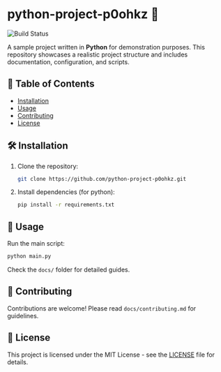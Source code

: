 # python-project-p0ohkz 🚀

![Build Status](https://img.shields.io/badge/build-passing-brightgreen)

A sample project written in **Python** for demonstration purposes. This repository showcases a realistic project structure and includes documentation, configuration, and scripts.

## 📖 Table of Contents
- [Installation](#installation)
- [Usage](#usage)
- [Contributing](#contributing)
- [License](#license)

## 🛠 Installation
1. Clone the repository:
   ```bash
   git clone https://github.com/python-project-p0ohkz.git
   ```
2. Install dependencies (for python):
   ```bash
   pip install -r requirements.txt
   ```

## 🚀 Usage
Run the main script:
```bash
python main.py
```

Check the `docs/` folder for detailed guides.

## 🤝 Contributing
Contributions are welcome! Please read `docs/contributing.md` for guidelines.

## 📜 License
This project is licensed under the MIT License - see the [LICENSE](LICENSE) file for details.
